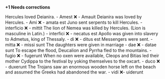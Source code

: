 **+1 Needs corrections**

Hercules loved Deianira. - Amest  ❌ - Amauit
Deianira was loved by Hercules. - Ami ❌ - amata est
Juno sent serpents to kill Hercules. - interficio ❌ - mittit
The lion of Nemea was killed by Hercules. (Lion is masculine in Latin.)  - interfici ❌ - necatus est
Apollo was given into slavery to Admetus, king of Thessaly. - di ❌ - ditus est 
Messengers were sent. - mitta ❌ - missi sunt
The daughters were given in marriage - dae ❌ - datae sunt
To escape the flood, Deucalion and Pyrrha fled to the mountains. - fugio ❌ - fugerunt 
When no oxen were available, Cleops and Bitias led their mother Cydippa to the festival by yoking themselves to the oxcart. - duco ❌ - duxerunt
The Trojans saw an enormous wooden horse left on the beach and assumed the Greeks had abandoned the war. - vidi ❌- uiderunt
